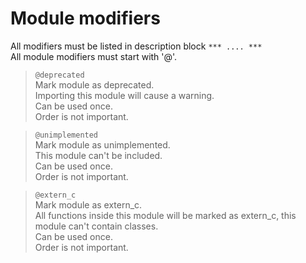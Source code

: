# Module modifiers

All modifiers must be listed in description block `*** .... ***` \
All module modifiers must start with '@'.



> `@deprecated` \
> Mark module as deprecated. \
> Importing this module will cause a warning. \
> Can be used once. \
> Order is not important.

> `@unimplemented` \
> Mark module as unimplemented. \
> This module can't be included. \
> Can be used once. \
> Order is not important.

> `@extern_c` \
> Mark module as extern_c. \
> All functions inside this module will be marked as extern_c, this module can't contain classes. \
> Can be used once. \
> Order is not important.
